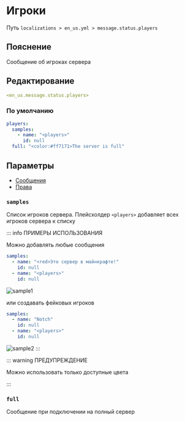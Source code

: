 # Игроки
Путь `localizations > en_us.yml > message.status.players`

## Пояснение
Сообщение об игроках сервера

## Редактирование
```yaml
<en_us.message.status.players>
```

### По умолчанию
```yaml
players:
  samples:
    - name: "<players>"
      id: null
  full: "<color:#ff7171>The server is full"
```

## Параметры

- [Сообщения](/docs/message/status/players/)
- [Права](/docs/permission/message/status/players/)

### `samples`

Список игроков сервера. Плейсхолдер `<players>` добавляет всех игроков сервера к списку

::: info ПРИМЕРЫ ИСПОЛЬЗОВАНИЯ

Можно добавлять любые сообщения
```yaml
samples:
  - name: "<red>Это сервер в майнкрафте!"
    id: null
  - name: "<players>"
    id: null
```
![sample1](/sample1.png)

или создавать фейковых игроков
```yaml
samples:
  - name: "Notch"
    id: null
  - name: "<players>"
    id: null
```
![sample2](/sample2.png)
:::

::: warning ПРЕДУПРЕЖДЕНИЕ

Можно использовать только доступные цвета
<!--@include: @/parts/color.md-->
:::

### `full`

Сообщение при подключении на полный сервер
